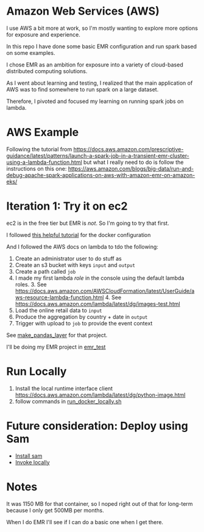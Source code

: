 # Amazon Web Services (AWS)

I use AWS a bit more at work, so I'm mostly wanting to explore more options for exposure and experience.

In this repo I have done some basic EMR configuration and run spark based on some examples.

I chose EMR as an ambition for exposure into a variety of cloud-based distributed computing solutions.

As I went about learning and testing, I realized that the main application of AWS was to find somewhere to run spark on a large dataset. 

Therefore, I pivoted and focused my learning on running spark jobs on lambda.

# AWS Example

Following the tutorial from https://docs.aws.amazon.com/prescriptive-guidance/latest/patterns/launch-a-spark-job-in-a-transient-emr-cluster-using-a-lambda-function.html
but what I really need to do is follow the instructions on this one:
https://aws.amazon.com/blogs/big-data/run-and-debug-apache-spark-applications-on-aws-with-amazon-emr-on-amazon-eks/

# Iteration 1: Try it on ec2
ec2 is in the free tier but EMR is *not*. So I'm going to try that first. 

I followed [this helpful tutorial](https://plainenglish.io/blog/spark-on-aws-lambda-c65877c0ac96) for the docker configuration

And I followed the AWS docs on lambda to tdo the following:

1. Create an administrator user to do stuff as
2. Create an s3 bucket with keys `input` and `output`
3. Create a path called `job` 
4. I made my first lambda *role* in the console using the default lambda roles.
   3. See https://docs.aws.amazon.com/AWSCloudFormation/latest/UserGuide/aws-resource-lambda-function.html
   4. See https://docs.aws.amazon.com/lambda/latest/dg/images-test.html
5. Load the online retail data to `input`
6. Produce the aggregation by country + date in `output`
7. Trigger with upload to `job` to provide the event context 


See [make_pandas_layer](make_pandas_layer/README.md) for that project.

I'll be doing my EMR project in [emr_test](emr_test/README.md)


# Run Locally
1. Install the local runtime interface client https://docs.aws.amazon.com/lambda/latest/dg/python-image.html
2. follow commands in [run_docker_locally.sh](run_docker_locally.sh)

# Future consideration: Deploy using Sam
* [Install sam](https://docs.aws.amazon.com/serverless-application-model/latest/developerguide/install-sam-cli.html)
* [Invoke locally](https://docs.aws.amazon.com/serverless-application-model/latest/developerguide/serverless-sam-cli-using-invoke.html)

# Notes
It was 1150 MB for that container, so I noped right out of that for long-term because I only get 500MB per months. 

When I do EMR I'll see if I can do a basic one when I get there.